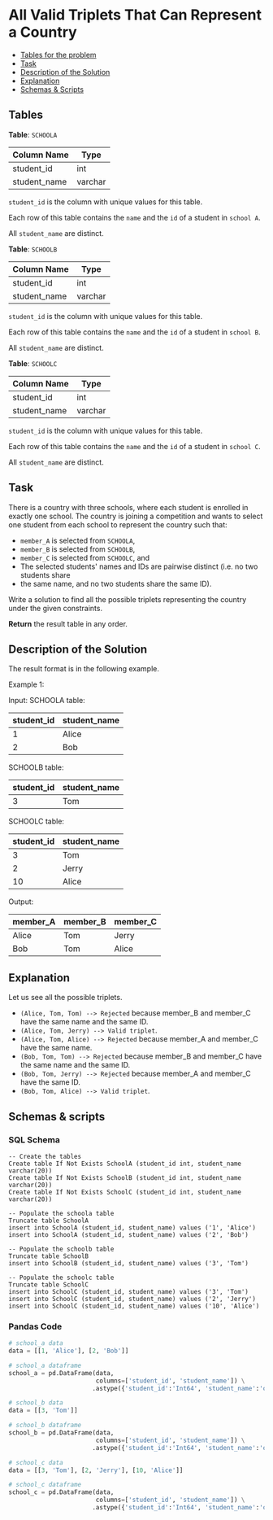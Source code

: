# All Valid Triplets That Can Represent a Country

- [Tables for the problem](#tables)
- [Task](#task)
- [Description of the Solution](#description-of-the-solution)
- [Explanation](#explanation)
- [Schemas & Scripts](#schemas--scripts)

## Tables 

**Table**: `SCHOOLA`

| Column Name  | Type    |
|--------------|---------|
| student_id   | int     |
| student_name | varchar |

`student_id` is the column with unique values for this table.

Each row of this table contains the `name` and the `id` of a student in `school A`.

All `student_name` are distinct.

**Table**: `SCHOOLB`

| Column Name  | Type    |
|--------------|---------|
| student_id   | int     |
| student_name | varchar |

`student_id` is the column with unique values for this table.

Each row of this table contains the `name` and the `id` of a student in `school B`.

All `student_name` are distinct.

**Table**: `SCHOOLC`

| Column Name  | Type    |
|--------------|---------|
| student_id   | int     |
| student_name | varchar |

`student_id` is the column with unique values for this table.

Each row of this table contains the `name` and the `id` of a student in `school C`.

All `student_name` are distinct.

## Task

There is a country with three schools, where each student is enrolled in exactly one school. The country is joining a competition and wants to select one student from each school to represent the country such that:

- `member_A` is selected from `SCHOOLA`,
- `member_B` is selected from `SCHOOLB`,
- `member_C` is selected from `SCHOOLC`, and
- The selected students' names and IDs are pairwise distinct (i.e. no two students share 
- the same name, and no two students share the same ID).

Write a solution to find all the possible triplets representing the country under the given constraints.

**Return** the result table in any order.

## Description of the Solution ##

The result format is in the following example.

Example 1:

Input: 
SCHOOLA table:

| student_id | student_name |
|------------|--------------|
| 1          | Alice        |
| 2          | Bob          |

SCHOOLB table:

| student_id | student_name |
|------------|--------------|
| 3          | Tom          |

SCHOOLC table:

| student_id | student_name |
|------------|--------------|
| 3          | Tom          |
| 2          | Jerry        |
| 10         | Alice        |

Output: 

| member_A | member_B | member_C |
|----------|----------|----------|
| Alice    | Tom      | Jerry    |
| Bob      | Tom      | Alice    |

## Explanation ##

Let us see all the possible triplets.
- `(Alice, Tom, Tom) --> Rejected` because member_B and member_C have the same name and the same ID.
- `(Alice, Tom, Jerry) --> Valid triplet`.
- `(Alice, Tom, Alice) --> Rejected` because member_A and member_C have the same name.
- `(Bob, Tom, Tom) --> Rejected` because member_B and member_C have the same name and the same ID.
- `(Bob, Tom, Jerry) --> Rejected` because member_A and member_C have the same ID.
- `(Bob, Tom, Alice) --> Valid triplet`.

## Schemas & scripts

### SQL Schema

```genericsql
-- Create the tables
Create table If Not Exists SchoolA (student_id int, student_name varchar(20))
Create table If Not Exists SchoolB (student_id int, student_name varchar(20))
Create table If Not Exists SchoolC (student_id int, student_name varchar(20))

-- Populate the schoola table
Truncate table SchoolA
insert into SchoolA (student_id, student_name) values ('1', 'Alice')
insert into SchoolA (student_id, student_name) values ('2', 'Bob')

-- Populate the schoolb table
Truncate table SchoolB
insert into SchoolB (student_id, student_name) values ('3', 'Tom')

-- Populate the schoolc table
Truncate table SchoolC
insert into SchoolC (student_id, student_name) values ('3', 'Tom')
insert into SchoolC (student_id, student_name) values ('2', 'Jerry')
insert into SchoolC (student_id, student_name) values ('10', 'Alice')
```

### Pandas Code

```python
# school_a data
data = [[1, 'Alice'], [2, 'Bob']]

# school_a dataframe
school_a = pd.DataFrame(data, 
                        columns=['student_id', 'student_name']) \
                       .astype({'student_id':'Int64', 'student_name':'object'})

# school_b data
data = [[3, 'Tom']]

# school_b dataframe
school_b = pd.DataFrame(data, 
                        columns=['student_id', 'student_name']) \
                       .astype({'student_id':'Int64', 'student_name':'object'})

# school_c data
data = [[3, 'Tom'], [2, 'Jerry'], [10, 'Alice']]

# school_c dataframe
school_c = pd.DataFrame(data, 
                        columns=['student_id', 'student_name']) \
                       .astype({'student_id':'Int64', 'student_name':'object'})
```